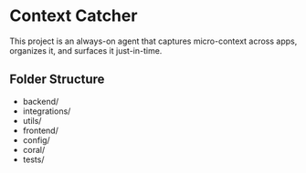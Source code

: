 # Context Catcher

This project is an always-on agent that captures micro-context across apps, organizes it, and surfaces it just-in-time.

## Folder Structure
- backend/
- integrations/
- utils/
- frontend/
- config/
- coral/
- tests/